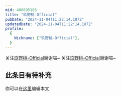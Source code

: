 ```yaml
---
mid: 400895103
title: "玖野桃-Official"
pubDate: "2024-11-04T11:22:14.187Z"
updatedDate: "2024-11-04T11:22:14.187Z"
profile:
  {
    Nickname: ["玖野桃-Official"],
  }
---
```


关注[玖野桃-Official](https://space.bilibili.com/400895103)谢谢喵~ 关注[玖野桃-Official](https://space.bilibili.com/400895103)谢谢喵~

## 此条目有待补充
你可以在[这里](https://github.com/Yuhanawa/VTuber.ICU/edit/master/src/content/v/玖野桃-Official/index.md)编辑本文
